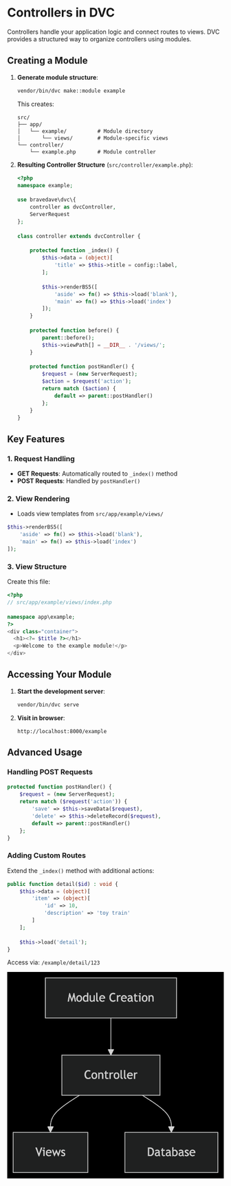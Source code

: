 # Controllers in DVC

Controllers handle your application logic and connect routes to views. DVC provides a structured way to organize controllers using modules.

## Creating a Module

1. **Generate module structure**:
   ```bash
   vendor/bin/dvc make::module example
   ```
   
   This creates:
   ```
   src/
   ├── app/
   │   └── example/          # Module directory
   │       └── views/        # Module-specific views
   └── controller/
       └── example.php       # Module controller
   ```

2. **Resulting Controller Structure** (`src/controller/example.php`):
   ```php
   <?php
   namespace example;
   
   use bravedave\dvc\{
       controller as dvcController,
       ServerRequest
   };
   
   class controller extends dvcController {
       
       protected function _index() {
           $this->data = (object)[
               'title' => $this->title = config::label,
           ];
           
           $this->renderBS5([
               'aside' => fn() => $this->load('blank'),
               'main' => fn() => $this->load('index')
           ]);
       }
       
       protected function before() {
           parent::before();
           $this->viewPath[] = __DIR__ . '/views/';
       }
       
       protected function postHandler() {
           $request = (new ServerRequest);
           $action = $request('action');
           return match ($action) {
               default => parent::postHandler()
           };
       }
   }
   ```

## Key Features

### 1. Request Handling
- **GET Requests**: Automatically routed to `_index()` method
- **POST Requests**: Handled by `postHandler()`

### 2. View Rendering

- Loads view templates from `src/app/example/views/`

```php
$this->renderBS5([
    'aside' => fn() => $this->load('blank'),
    'main' => fn() => $this->load('index')
]);
```

### 3. View Structure

Create this file:

```php
<?php
// src/app/example/views/index.php

namespace app\example;
?>
<div class="container">
  <h1><?= $title ?></h1>
  <p>Welcome to the example module!</p>
</div>
```

## Accessing Your Module

1. **Start the development server**:

   ```bash
   vendor/bin/dvc serve
   ```

2. **Visit in browser**:

   ```
   http://localhost:8000/example
   ```

## Advanced Usage

### Handling POST Requests
```php
protected function postHandler() {
    $request = (new ServerRequest);
    return match ($request('action')) {
        'save' => $this->saveData($request),
        'delete' => $this->deleteRecord($request),
        default => parent::postHandler()
    };
}
```

### Adding Custom Routes

Extend the `_index()` method with additional actions:

```php
public function detail($id) : void {
    $this->data = (object)[
        'item' => (object)[
            'id' => 10,
            'description' => 'toy train'
        ]
    ];

    $this->load('detail');
}
```
Access via: `/example/detail/123`

![modules and controllers](modules-and-controllers.png "modules and controllers")
